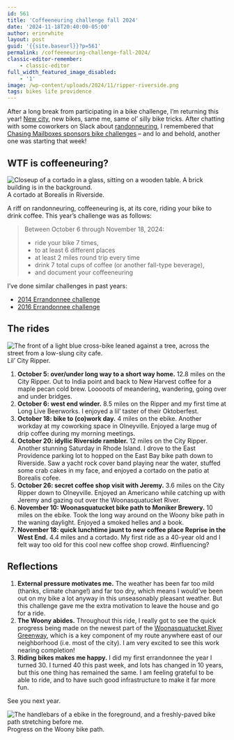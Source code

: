 ```yaml
---
id: 561
title: 'Coffeeneuring challenge fall 2024'
date: '2024-11-18T20:40:00-05:00'
author: erinrwhite
layout: post
guid: '{{site.baseurl}}?p=561'
permalink: /coffeeneuring-challenge-fall-2024/
classic-editor-remember:
    - classic-editor
full_width_featured_image_disabled:
    - '1'
image: /wp-content/uploads/2024/11/ripper-riverside.png
tags: bikes life providence
---
```


After a long break from participating in a bike challenge, I’m returning this year! [New city]({{site.baseurl}}a-bit-of-an-update/), new bikes, same me, same ol’ silly bike tricks. After chatting with some coworkers on Slack about [randonneuring](https://en.wikipedia.org/wiki/Randonneuring), I remembered that [Chasing Mailboxes sponsors bike challenges](https://chasingmailboxes.com/2024/09/30/coffeeneuring-challenge-2024-the-year-of-small-wins/) – and lo and behold, another one was starting that week!

## WTF is coffeeneuring?

![Closeup of a cortado in a glass, sitting on a wooden table. A brick building is in the background.]({{site.baseurl}}/assets//2013-2024//2024/11/cortado-borealis-225x300.png)A cortado at Borealis in Riverside.

A riff on randonneuring, coffeeneuring is, at its core, riding your bike to drink coffee. This year’s challenge was as follows:

> Between October 6 through November 18, 2024:
> 
> - ride your bike 7 times,
> - to at least 6 different places
> - at least 2 miles round trip every time
> - drink 7 total cups of coffee (or another fall-type beverage),
> - and document your coffeeneuring

I’ve done similar challenges in past years:

- [2014 Errandonnee challenge]({{site.baseurl}}errandonnee-winter-bike-challenge/)
- [2016 Errandonnee challenge]({{site.baseurl}}2016-errandonnee-challenge-handled-it/)

## The rides

![The front of a light blue cross-bike leaned against a tree, across the street from a low-slung city cafe.]({{site.baseurl}}/assets//2013-2024//2024/11/city-ripper.png)Lil’ City Ripper.

1. **October 5: over/under long way to a short way home.** 12.8 miles on the City Ripper. Out to India point and back to New Harvest coffee for a maple pecan cold brew. Looooots of meandering, wandering, going over and under bridges.
2. **October 6: west end winder.** 8.5 miles on the Ripper and my first time at Long Live Beerworks. I enjoyed a lil’ taster of their Oktoberfest.
3. **October 18: bike to (co)work day.** 4 miles on the ebike. Another workday at my coworking space in Olneyville. Enjoyed a large mug of drip coffee during my morning meetings.
4. **October 20: idyllic Riverside rambler.** 12 miles on the City Ripper. Another stunning Saturday in Rhode Island. I drove to the East Providence parking lot to hopped on the East Bay bike path down to Riverside. Saw a yacht rock cover band playing near the water, stuffed some crab cakes in my face, and enjoyed a cortado on the patio at Borealis cofee.
5. **October 26: secret coffee shop visit with Jeremy.** 3.6 miles on the City Ripper down to Olneyville. Enjoyed an Americano while catching up with Jeremy and gazing out over the Woonasquatucket River.
6. **November 10: Woonasquatucket bike path to Moniker Brewery.** 10 miles on the ebike. Took the long way around on the Woony bike path in the waning daylight. Enjoyed a smoked helles and a book.
7. **November 18: quick lunchtime jaunt to new coffee place Reprise in the West End.** 4.4 miles and a cortado. My first ride as a 40-year old and I felt way too old for this cool new coffee shop crowd. #influencing?

## Reflections

1. **External pressure motivates me.** The weather has been far too mild (thanks, climate change!) and far too dry, which means I would’ve been out on my bike a lot anyway in this unseasonably pleasant weather. But this challenge gave me the extra motivation to leave the house and go for a ride.
2. **The Woony abides.** Throughout this ride, I really got to see the quick progress being made on the newest part of the [Woonasquatucket River Greenway](https://wrwc.org/portfolio/kinsley-avenue-promenade-street-greenway-project/), which is a key component of my route anywhere east of our neighborhood (i.e. most of the city). I am very excited to see this work nearing completion!
3. **Riding bikes makes me happy.** I did my first errandonnee the year I turned 30. I turned 40 this past week, and lots has changed in 10 years, but this one thing has remained the same. I am feeling grateful to be able to ride, and to have such good infrastructure to make it far more fun.

See you next year.

![The handlebars of a ebike in the foreground, and a freshly-paved bike path stretching before me.]({{site.baseurl}}/assets//2013-2024//2024/11/ebike-new-woony.png)Progress on the Woony bike path.